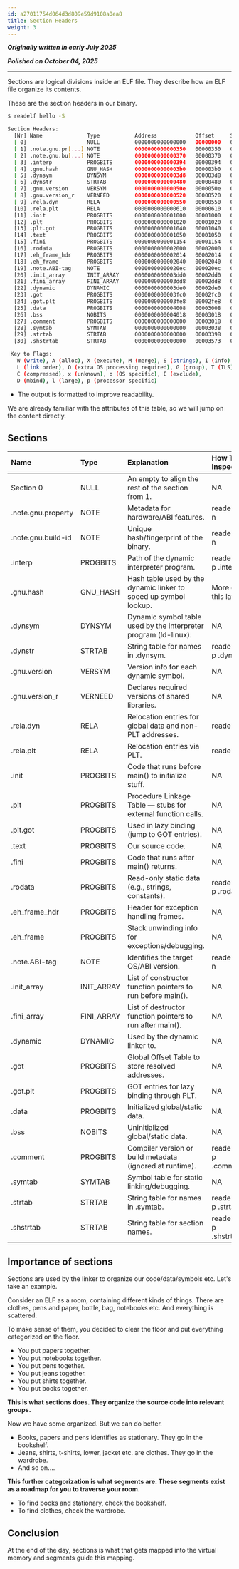 ```yaml
---
id: a27011754d064d3d809e59d9108a0ea8
title: Section Headers
weight: 3
---
```


***Originally written in early July 2025***

***Polished on October 04, 2025***

---

Sections are logical divisions inside an ELF file. They describe how an ELF file organize its contents.

These are the section headers in our binary.
```bash
$ readelf hello -S

Section Headers:
  [Nr] Name              Type           Address            Offset     Size               EntSize           Flags  Link  Info  Align
  [ 0]                   NULL           0000000000000000   00000000   0000000000000000   0000000000000000           0     0     0
  [ 1] .note.gnu.pr[...] NOTE           0000000000000350   00000350   0000000000000020   0000000000000000    A      0     0     8
  [ 2] .note.gnu.bu[...] NOTE           0000000000000370   00000370   0000000000000024   0000000000000000    A      0     0     4
  [ 3] .interp           PROGBITS       0000000000000394   00000394   000000000000001c   0000000000000000    A      0     0     1
  [ 4] .gnu.hash         GNU_HASH       00000000000003b0   000003b0   0000000000000024   0000000000000000    A      5     0     8
  [ 5] .dynsym           DYNSYM         00000000000003d8   000003d8   00000000000000a8   0000000000000018    A      6     1     8
  [ 6] .dynstr           STRTAB         0000000000000480   00000480   000000000000008d   0000000000000000    A      0     0     1
  [ 7] .gnu.version      VERSYM         000000000000050e   0000050e   000000000000000e   0000000000000002    A      5     0     2
  [ 8] .gnu.version_r    VERNEED        0000000000000520   00000520   0000000000000030   0000000000000000    A      6     1     8
  [ 9] .rela.dyn         RELA           0000000000000550   00000550   00000000000000c0   0000000000000018    A      5     0     8
  [10] .rela.plt         RELA           0000000000000610   00000610   0000000000000018   0000000000000018   AI      5    24     8
  [11] .init             PROGBITS       0000000000001000   00001000   0000000000000017   0000000000000000   AX      0     0     4
  [12] .plt              PROGBITS       0000000000001020   00001020   0000000000000020   0000000000000010   AX      0     0    16
  [13] .plt.got          PROGBITS       0000000000001040   00001040   0000000000000008   0000000000000008   AX      0     0     8
  [14] .text             PROGBITS       0000000000001050   00001050   0000000000000103   0000000000000000   AX      0     0    16
  [15] .fini             PROGBITS       0000000000001154   00001154   0000000000000009   0000000000000000   AX      0     0     4
  [16] .rodata           PROGBITS       0000000000002000   00002000   0000000000000012   0000000000000000    A      0     0     4
  [17] .eh_frame_hdr     PROGBITS       0000000000002014   00002014   000000000000002c   0000000000000000    A      0     0     4
  [18] .eh_frame         PROGBITS       0000000000002040   00002040   00000000000000ac   0000000000000000    A      0     0     8
  [19] .note.ABI-tag     NOTE           00000000000020ec   000020ec   0000000000000020   0000000000000000    A      0     0     4
  [20] .init_array       INIT_ARRAY     0000000000003dd0   00002dd0   0000000000000008   0000000000000008   WA      0     0     8
  [21] .fini_array       FINI_ARRAY     0000000000003dd8   00002dd8   0000000000000008   0000000000000008   WA      0     0     8
  [22] .dynamic          DYNAMIC        0000000000003de0   00002de0   00000000000001e0   0000000000000010   WA      6     0     8
  [23] .got              PROGBITS       0000000000003fc0   00002fc0   0000000000000028   0000000000000008   WA      0     0     8
  [24] .got.plt          PROGBITS       0000000000003fe8   00002fe8   0000000000000020   0000000000000008   WA      0     0     8
  [25] .data             PROGBITS       0000000000004008   00003008   0000000000000010   0000000000000000   WA      0     0     8
  [26] .bss              NOBITS         0000000000004018   00003018   0000000000000008   0000000000000000   WA      0     0     1
  [27] .comment          PROGBITS       0000000000000000   00003018   000000000000001f   0000000000000001   MS      0     0     1
  [28] .symtab           SYMTAB         0000000000000000   00003038   0000000000000360   0000000000000018          29    18     8
  [29] .strtab           STRTAB         0000000000000000   00003398   00000000000001db   0000000000000000           0     0     1
  [30] .shstrtab         STRTAB         0000000000000000   00003573   000000000000011a   0000000000000000           0     0     1

 Key to Flags:
   W (write), A (alloc), X (execute), M (merge), S (strings), I (info),
   L (link order), O (extra OS processing required), G (group), T (TLS),
   C (compressed), x (unknown), o (OS specific), E (exclude),
   D (mbind), l (large), p (processor specific)
```
  - The output is formatted to improve readability.

We are already familiar with the attributes of this table, so we will jump on the content directly.

## Sections

| Name | Type | Explanation | How To Inspect |
| :--- | :--- | :--- | :--- |
| Section 0 | NULL   | An empty to align the rest of the section from 1. | NA |
| .note.gnu.property | NOTE | Metadata for hardware/ABI features. | readelf -n |
| .note.gnu.build-id | NOTE | Unique hash/fingerprint of the binary. | readelf -n |
| .interp | PROGBITS | Path of the dynamic interpreter program. | readelf -p .interp |
| .gnu.hash | GNU_HASH | Hash table used by the dynamic linker to speed up symbol lookup. | More on this later. |
| .dynsym | DYNSYM | Dynamic symbol table used by the interpreter program (ld-linux). | NA |
| .dynstr | STRTAB | String table for names in .dynsym. | readelf -p .dynstr |
| .gnu.version   | VERSYM | Version info for each dynamic symbol. | NA |
| .gnu.version_r | VERNEED | Declares required versions of shared libraries. | NA |
| .rela.dyn | RELA | Relocation entries for global data and non-PLT addresses. | readelf -r |
| .rela.plt | RELA | Relocation entries via PLT. | readelf -r |
| .init     | PROGBITS | Code that runs before main() to initialize stuff. | NA |
| .plt      | PROGBITS | Procedure Linkage Table — stubs for external function calls. | NA |
| .plt.got  | PROGBITS | Used in lazy binding (jump to GOT entries). | NA |
| .text     | PROGBITS | Our source code. | NA |
| .fini     | PROGBITS | Code that runs after main() returns. | NA |
| .rodata   | PROGBITS | Read-only static data (e.g., strings, constants). | readelf -p .rodata |
| .eh_frame_hdr | PROGBITS | Header for exception handling frames. | NA |
| .eh_frame | PROGBITS | Stack unwinding info for exceptions/debugging. | NA |
| .note.ABI-tag | NOTE | Identifies the target OS/ABI version. | readelf -n |
| .init_array | INIT_ARRAY | List of constructor function pointers to run before main(). | NA |
| .fini_array | FINI_ARRAY | List of destructor function pointers to run after main(). | NA |
| .dynamic | DYNAMIC  | Used by the dynamic linker to. | NA |
| .got     | PROGBITS | Global Offset Table to store resolved addresses. | NA |
| .got.plt | PROGBITS | GOT entries for lazy binding through PLT. | NA |
| .data | PROGBITS | Initialized global/static data.   | NA |
| .bss  | NOBITS   | Uninitialized global/static data. | NA |
| .comment  | PROGBITS | Compiler version or build metadata (ignored at runtime). | readelf -p .comment |
| .symtab   | SYMTAB   | Symbol table for static linking/debugging. | NA |
| .strtab   | STRTAB   | String table for names in .symtab. | readelf -p .strtab |
| .shstrtab | STRTAB   | String table for section names. | readelf -p .shstrtab  |

## Importance of sections

Sections are used by the linker to organize our code/data/symbols etc. Let's take an example.

Consider an ELF as a room, containing different kinds of things. There are clothes, pens and paper, bottle, bag, notebooks etc. And everything is scattered.

To make sense of them, you decided to clear the floor and put everything categorized on the floor.

* You put papers together.
* You put notebooks together.
* You put pens together.
* You put jeans together.
* You put shirts together.
* You put books together.

**This is what sections does. They organize the source code into relevant groups.**

Now we have some organized. But we can do better.

* Books, papers and pens identifies as stationary. They go in the bookshelf.
* Jeans, shirts, t-shirts, lower, jacket etc. are clothes. They go in the wardrobe.
* And so on....

**This further categorization is what segments are. These segments exist as a roadmap for you to traverse your room.**

* To find books and stationary, check the bookshelf.
* To find clothes, check the wardrobe.

## Conclusion

At the end of the day, sections is what that gets mapped into the virtual memory and segments guide this mapping.